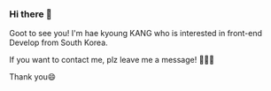 ### Hi there 👋

Goot to see you! 
I'm hae kyoung KANG who is interested in front-end Develop from South Korea.

If you want to contact me, plz leave me a message! 💬💬💬

Thank you😄


<!--
**haekyoung0810/haekyoung0810** is a ✨ _special_ ✨ repository because its `README.md` (this file) appears on your GitHub profile.

Here are some ideas to get you started:

- 🔭 I’m currently working on ...
- 🌱 I’m currently learning ...
- 👯 I’m looking to collaborate on ...
- 🤔 I’m looking for help with ...
- 💬 Ask me about ...
- 📫 How to reach me: ...
- 😄 Pronouns: ...
- ⚡ Fun fact: ...
-->
